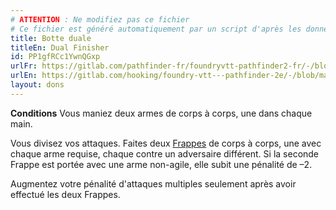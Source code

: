 ```yaml
---
# ATTENTION : Ne modifiez pas ce fichier
# Ce fichier est généré automatiquement par un script d'après les données du module Foundry VTT officiel et de sa traduction
title: Botte duale
titleEn: Dual Finisher
id: PP1gfRCc1YwnQGxp
urlFr: https://gitlab.com/pathfinder-fr/foundryvtt-pathfinder2-fr/-/blob/master/data/feats/PP1gfRCc1YwnQGxp.htm
urlEn: https://gitlab.com/hooking/foundry-vtt---pathfinder-2e/-/blob/master/packs/data/feats.db/dual-finisher.json
layout: dons
---
```

**Conditions** Vous maniez deux armes de corps à corps, une dans chaque main.

Vous divisez vos attaques. Faites deux [Frappes](../actions/frapper.html) de corps à corps, une avec chaque arme requise, chaque contre un adversaire différent. Si la seconde Frappe est portée avec une arme non-agile, elle subit une pénalité de –2.

Augmentez votre pénalité d'attaques multiples seulement après avoir effectué les deux Frappes.
